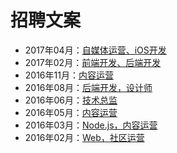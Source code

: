 # 招聘文案

- 2017年04月：[自媒体运营、iOS开发](https://github.com/xitu/recruitment/blob/master/2017-04-media-ios.md)
- 2017年02月：[前端开发、后端开发](https://github.com/xitu/recruitment/blob/master/2017-02-frontend-backend.md)
- 2016年11月：[内容运营](https://github.com/xitu/recruitment/blob/master/2016-11-content-operation.md)
- 2016年08月：[后端开发，设计师](https://github.com/xitu/recruitment/blob/master/2016-08-backend-and-designer.md)
- 2016年06月：[技术总监](https://github.com/xitu/recruitment/blob/master/2016-06-tech-leader.md)
- 2016年05月：[内容运营](https://github.com/xitu/recruitment/blob/master/2016-05-content-operation.md)
- 2016年03月：[Node.js，内容运营](https://github.com/xitu/recruitment/blob/master/2016-03-node-and-operation.md)
- 2016年02月：[Web，社区运营](https://github.com/xitu/recruitment/blob/master/2016-02-web-and-gold-operation.md)
